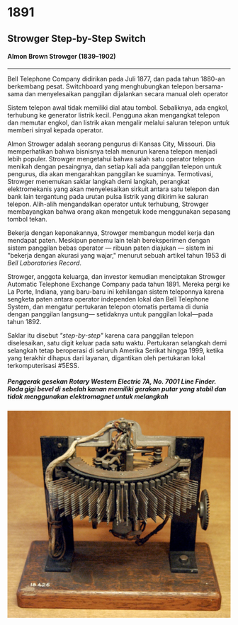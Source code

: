 # 1891
## Strowger Step-by-Step Switch
#### **Almon Brown Strowger** (1839–1902)
---
Bell Telephone Company didirikan pada Juli 1877, dan pada tahun 1880-an berkembang pesat. Switchboard yang menghubungkan telepon bersama-sama dan menyelesaikan panggilan dijalankan secara manual oleh operator

Sistem telepon awal tidak memiliki dial atau tombol. Sebaliknya, ada engkol, terhubung ke generator listrik kecil. Pengguna akan mengangkat telepon dan memutar engkol, dan listrik akan mengalir melalui saluran telepon untuk memberi sinyal kepada operator.

Almon Strowger adalah seorang pengurus di Kansas City, Missouri. Dia memperhatikan bahwa bisnisnya telah menurun karena telepon menjadi lebih populer. Strowger mengetahui bahwa salah satu operator telepon menikah dengan pesaingnya, dan setiap kali ada panggilan telepon untuk pengurus, dia akan mengarahkan panggilan ke suaminya. Termotivasi, Strowger menemukan saklar langkah demi langkah, perangkat elektromekanis yang akan menyelesaikan sirkuit antara satu telepon dan bank lain tergantung pada urutan pulsa listrik yang dikirim ke saluran telepon. Alih-alih mengandalkan operator untuk terhubung, Strowger membayangkan bahwa orang akan mengetuk kode menggunakan sepasang tombol tekan.

Bekerja dengan keponakannya, Strowger membangun model kerja dan mendapat paten. Meskipun penemu lain telah bereksperimen dengan sistem panggilan bebas operator — ribuan paten diajukan — sistem ini "bekerja dengan akurasi yang wajar," menurut sebuah artikel tahun 1953 di _Bell Laboratories Record_.

Strowger, anggota keluarga, dan investor kemudian menciptakan Strowger Automatic Telephone Exchange Company pada tahun 1891. Mereka pergi ke La Porte, Indiana, yang baru-baru ini kehilangan sistem teleponnya karena sengketa paten antara operator independen lokal dan Bell Telephone System, dan mengatur pertukaran telepon otomatis pertama di dunia dengan panggilan langsung— setidaknya untuk panggilan lokal—pada tahun 1892.

Saklar itu disebut _"step-by-step"_ karena cara panggilan telepon diselesaikan, satu digit keluar pada satu waktu. Pertukaran selangkah demi selangkah tetap beroperasi di seluruh Amerika Serikat hingga 1999, ketika yang terakhir dihapus dari layanan, digantikan oleh pertukaran lokal terkomputerisasi #5ESS.

##### _Penggerak gesekan Rotary Western Electric 7A, No. 7001 Line Finder. Roda gigi bevel di sebelah kanan memiliki gerakan putar yang stabil dan tidak menggunakan elektromagnet untuk melangkah_

<img src="1891.PNG">